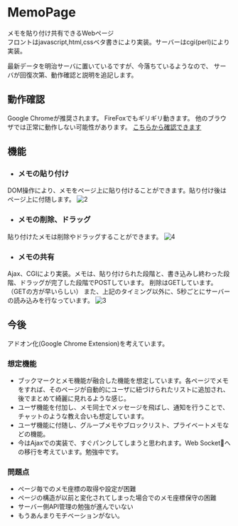 # MemoPage
メモを貼り付け共有できるWebページ  
フロントはjavascript,html,cssベタ書きにより実装。サーバーはcgi(perl)により実装。  

最新データを明治サーバに置いているですが、今落ちているようなので、
サーバが回復次第、動作確認と説明を追記します。

## 動作確認
Google Chromeが推奨されます。 FireFoxでもギリギリ動きます。
他のブラウザでは正常に動作しない可能性があります。
[こちらから確認できます](http://www.isc.meiji.ac.jp/~ee47125/pre/)
## 機能
- ### メモの貼り付け
DOM操作により、メモをページ上に貼り付けることができます。貼り付け後はページ上に付随します。
![2](https://cloud.githubusercontent.com/assets/17490886/24102954/f964b850-0dc0-11e7-85cf-543cac125daf.gif)
- ### メモの削除、ドラッグ
貼り付けたメモは削除やドラッグすることができます。
![4](https://cloud.githubusercontent.com/assets/17490886/24103467/b355e5ee-0dc2-11e7-8507-d429a91b7447.gif)

- ### メモの共有
Ajax、CGIにより実装。メモは、貼り付けられた段階と、書き込みし終わった段階、ドラッグが完了した段階でPOSTしています。 削除はGETしています。（GETの方が早いらしい）
また、上記のタイミング以外に、5秒ごとにサーバーの読み込みを行なっています。
![3](https://cloud.githubusercontent.com/assets/17490886/24102955/f9af03f6-0dc0-11e7-969e-60613aee48d7.gif)

## 今後
アドオン化(Google Chrome Extension)を考えています。
### 想定機能
- ブックマークとメモ機能が融合した機能を想定しています。各ページでメモをすれば、そのページが自動的にユーザに紐づけられたリストに追加され、後でまとめて綺麗に見れるような感じ。
- ユーザ機能を付加し、メモ同士でメッセージを飛ばし、通知を行うことで、チャットのような教え合いも想定しています。
- ユーザ機能に付随し、グループメモやブロックリスト、プライベートメモなどの機能。
- 今はAjaxでの実装で、すぐパンクしてしまうと思われます。Web Socketへの移行を考えています。勉強中です。

### 問題点
- ページ毎でのメモ座標の取得や設定が困難
- ページの構造が以前と変化されてしまった場合でのメモ座標保守の困難
- サーバー側API管理の勉強が進んでいない
- もうあんまりモチベーションがない。
